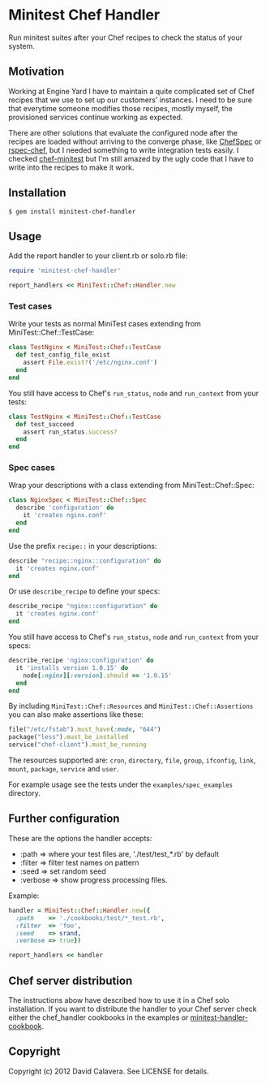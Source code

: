 # Minitest Chef Handler

Run minitest suites after your Chef recipes to check the status of your system.

## Motivation

Working at Engine Yard I have to maintain a quite complicated set of Chef recipes that we use to set up our customers' instances. I need to be sure that everytime someone modifies those recipes, mostly myself, the provisioned services continue working as expected.

There are other solutions that evaluate the configured node after the recipes
are loaded without arriving to the converge phase, like [ChefSpec](https://github.com/acrmp/chefspec) or [rspec-chef](https://github.com/calavera/rspec-chef), but I needed something to write integration tests easily. I checked [chef-minitest](https://github.com/fujin/chef-minitest) but I'm still amazed by the ugly code that I have to write into the recipes to make it work.

## Installation

```
$ gem install minitest-chef-handler
```

## Usage

Add the report handler to your client.rb or solo.rb file:

```ruby
require 'minitest-chef-handler'

report_handlers << MiniTest::Chef::Handler.new
```

### Test cases

Write your tests as normal MiniTest cases extending from MiniTest::Chef::TestCase:

```ruby
class TestNginx < MiniTest::Chef::TestCase
  def test_config_file_exist
    assert File.exist?('/etc/nginx.conf')
  end
end
```

You still have access to Chef's `run_status`, `node` and `run_context` from your tests:

```ruby
class TestNginx < MiniTest::Chef::TestCase
  def test_succeed
    assert run_status.success?
  end
end
```

### Spec cases

Wrap your descriptions with a class extending from MiniTest::Chef::Spec:

```ruby
class NginxSpec < MiniTest::Chef::Spec
  describe 'configuration' do
    it 'creates nginx.conf'
  end
end
```

Use the prefix `recipe::` in your descriptions:

```ruby
describe "recipe::nginx::configuration" do
  it 'creates nginx.conf'
end
```

Or use `describe_recipe` to define your specs:

```ruby
describe_recipe "nginx::configuration" do
  it 'creates nginx.conf'
end
```

You still have access to Chef's `run_status`, `node` and `run_context` from your specs:

```ruby
describe_recipe 'nginx:configuration' do
  it 'installs version 1.0.15' do
    node[:nginx][:version].should == '1.0.15'
  end
end
```

By including `MiniTest::Chef::Resources` and `MiniTest::Chef::Assertions` you
can also make assertions like these:

```ruby
file("/etc/fstab").must_have(:mode, "644")
package("less").must_be_installed
service("chef-client").must_be_running
```

The resources supported are: `cron`, `directory`, `file`, `group`, `ifconfig`,
`link`, `mount`, `package`, `service` and `user`.

For example usage see the tests under the `examples/spec_examples` directory.

## Further configuration

These are the options the handler accepts:

* :path => where your test files are, './test/test_*.rb' by default
* :filter => filter test names on pattern
* :seed => set random seed
* :verbose => show progress processing files.

Example:

```ruby
handler = MiniTest::Chef::Handler.new({
  :path    => './cookbooks/test/*_test.rb',
  :filter  => 'foo',
  :seed    => srand,
  :verbose => true})

report_handlers << handler
```

## Chef server distribution

The instructions abow have described how to use it in a Chef solo installation. If you want to distribute the handler to your Chef server check either the chef_handler cookbooks in the examples or [minitest-handler-cookbook](https://github.com/btm/minitest-handler-cookbook).

## Copyright

Copyright (c) 2012 David Calavera. See LICENSE for details.
